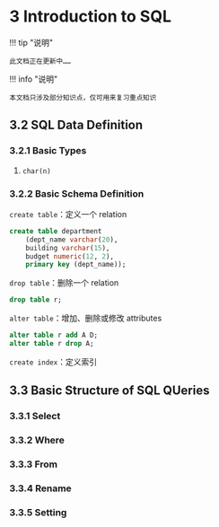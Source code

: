 # 3 Introduction to SQL

!!! tip "说明"

    此文档正在更新中……

!!! info "说明"

    本文档只涉及部分知识点，仅可用来复习重点知识

## 3.2 SQL Data Definition

### 3.2.1 Basic Types

1. `char(n)`

### 3.2.2 Basic Schema Definition

`create table`：定义一个 relation

```sql linenums="1"
create table department
    (dept_name varchar(20),
    building varchar(15),
    budget numeric(12, 2),
    primary key (dept_name));
```

`drop table`：删除一个 relation

```sql linenums="1"
drop table r;
```

`alter table`：增加、删除或修改 attributes

```sql linenums="1"
alter table r add A D;
alter table r drop A;
```

`create index`：定义索引

## 3.3 Basic Structure of SQL QUeries

### 3.3.1 Select

### 3.3.2 Where

### 3.3.3 From

### 3.3.4 Rename

### 3.3.5 Setting